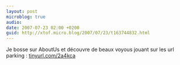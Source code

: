 ```yaml
---
layout: post
microblog: true
audio: 
date: 2007-07-23 02:00 +0200
guid: http://xtof.micro.blog/2007/07/23/t163744832.html
---
```

Je bosse sur AboutUs et découvre de beaux voyous jouant sur les url parking : [tinyurl.com/2a4kca](http://tinyurl.com/2a4kca)
